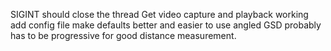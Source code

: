 SIGINT should close the thread
Get video capture and playback working
add config file
make defaults better and easier to use
angled GSD probably has to be progressive for good distance measurement. 